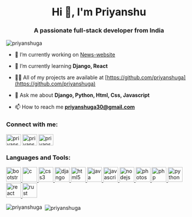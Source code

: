 <h1 align="center">Hi 👋, I'm Priyanshu</h1>
<h3 align="center">A passionate full-stack developer from India</h3>

<p align="left"> <img src="https://komarev.com/ghpvc/?username=priyanshuga" alt="priyanshuga" /> </p>

- 🔭 I’m currently working on [News-website](https://thesocialbugg.herokuapp.co.)

- 🌱 I’m currently learning **Django, React**

- 👨‍💻 All of my projects are available at [https://github.com/priyanshuga](https://github.com/priyanshuga)

- 💬 Ask me about **Django, Python, Html, Css, Javascript**

- 📫 How to reach me **priyanshuga30@gmail.com**

<p align="left">
<h3 align="left">Connect with me:</h3>
<a href="https://linkedin.com/in/priyanshu-gandhi-25b7a9169" target="blank"><img align="center" src="https://cdn.jsdelivr.net/npm/simple-icons@3.0.1/icons/linkedin.svg" alt="priyanshu-gandhi-25b7a9169" height="30" width="40" /></a>
<a href="https://stackoverflow.com/users/priyanshu gandhi" target="blank"><img align="center" src="https://cdn.jsdelivr.net/npm/simple-icons@3.0.1/icons/stackoverflow.svg" alt="priyanshu gandhi" height="30" width="40" /></a>
<a href="https://kaggle.com/priyanshuga" target="blank"><img align="center" src="https://cdn.jsdelivr.net/npm/simple-icons@3.0.1/icons/kaggle.svg" alt="priyanshuga" height="30" width="40" /></a>
</p>

<h3 align="left">Languages and Tools:</h3>
<p align="left"> <a href="https://getbootstrap.com" target="_blank"> <img src="https://devicons.github.io/devicon/devicon.git/icons/bootstrap/bootstrap-plain.svg" alt="bootstrap" width="40" height="40"/> </a> <a href="https://www.cprogramming.com/" target="_blank"> <img src="https://devicons.github.io/devicon/devicon.git/icons/c/c-original.svg" alt="c" width="40" height="40"/> </a> <a href="https://www.w3schools.com/css/" target="_blank"> <img src="https://devicons.github.io/devicon/devicon.git/icons/css3/css3-original-wordmark.svg" alt="css3" width="40" height="40"/> </a> <a href="https://www.djangoproject.com/" target="_blank"> <img src="https://devicons.github.io/devicon/devicon.git/icons/django/django-original.svg" alt="django" width="40" height="40"/> </a> <a href="https://www.w3.org/html/" target="_blank"> <img src="https://devicons.github.io/devicon/devicon.git/icons/html5/html5-original-wordmark.svg" alt="html5" width="40" height="40"/> </a> <a href="https://www.java.com" target="_blank"> <img src="https://devicons.github.io/devicon/devicon.git/icons/java/java-original-wordmark.svg" alt="java" width="40" height="40"/> </a> <a href="https://developer.mozilla.org/en-US/docs/Web/JavaScript" target="_blank"> <img src="https://devicons.github.io/devicon/devicon.git/icons/javascript/javascript-original.svg" alt="javascript" width="40" height="40"/> </a> <a href="https://nodejs.org" target="_blank"> <img src="https://devicons.github.io/devicon/devicon.git/icons/nodejs/nodejs-original-wordmark.svg" alt="nodejs" width="40" height="40"/> </a> <a href="https://www.photoshop.com/en" target="_blank"> <img src="https://devicons.github.io/devicon/devicon.git/icons/photoshop/photoshop-plain.svg" alt="photoshop" width="40" height="40"/> </a> <a href="https://www.php.net" target="_blank"> <img src="https://devicons.github.io/devicon/devicon.git/icons/php/php-original.svg" alt="php" width="40" height="40"/> </a> <a href="https://www.python.org" target="_blank"> <img src="https://devicons.github.io/devicon/devicon.git/icons/python/python-original.svg" alt="python" width="40" height="40"/> </a> <a href="https://reactjs.org/" target="_blank"> <img src="https://devicons.github.io/devicon/devicon.git/icons/react/react-original-wordmark.svg" alt="react" width="40" height="40"/> </a> <a href="https://www.rust-lang.org" target="_blank"> <img src="https://devicons.github.io/devicon/devicon.git/icons/rust/rust-plain.svg" alt="rust" width="40" height="40"/> </a> </p>

<p><img align="left" src="https://github-readme-stats.vercel.app/api/top-langs/?username=priyanshuga&layout=compact" alt="priyanshuga" /></p>

<p>&nbsp;<img align="center" src="https://github-readme-stats.vercel.app/api?username=priyanshuga&show_icons=true" alt="priyanshuga" /></p>
